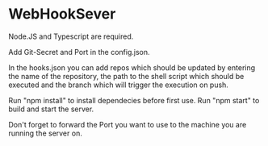 # WebHookSever
Node.JS and Typescript are required.

Add Git-Secret and Port in the config.json.

In the hooks.json you can add repos which should be updated by entering the name of the repository, the path to the shell script which should be executed and the branch which will trigger the execution on push. 

Run "npm install" to install dependecies before first use.
Run "npm start" to build and start the server.

Don't forget to forward the Port you want to use to the machine you are running the server on.
